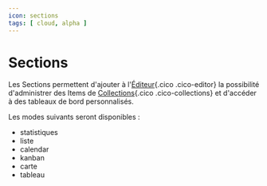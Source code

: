 ```yaml
---
icon: sections
tags: [ cloud, alpha ]
---
```

# Sections

Les Sections permettent d'ajouter à l'[Éditeur](/fr/concepts/editor){.cico .cico-editor} la possibilité d'administrer des Items de [Collections](/fr/concepts/storage/collections){.cico .cico-collections} et d'accéder à des tableaux de bord personnalisés.

Les modes suivants seront disponibles :

- statistiques
- liste
- calendar
- kanban
- carte
- tableau

